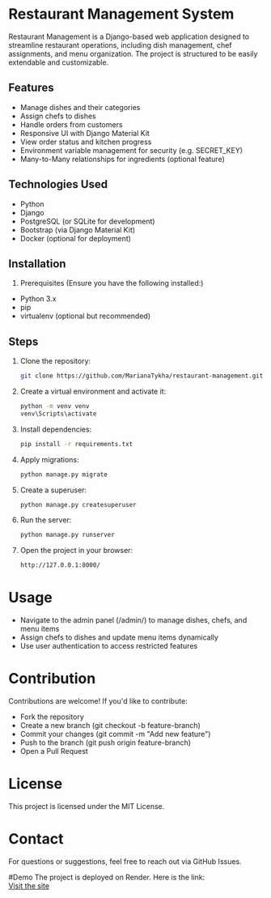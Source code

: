 # Restaurant Management System

Restaurant Management is a Django-based web application designed to streamline
restaurant operations, including dish management, chef assignments,  and menu organization.
The project is structured to be easily extendable and customizable.

## Features

- Manage dishes and their categories
- Assign chefs to dishes
- Handle orders from customers
- Responsive UI with Django Material Kit
- View order status and kitchen progress
- Environment variable management for security (e.g. SECRET_KEY)
- Many-to-Many relationships for ingredients (optional feature)

## Technologies Used
- Python
- Django
- PostgreSQL (or SQLite for development)
- Bootstrap (via Django Material Kit)
- Docker (optional for deployment)

## Installation

1. Prerequisites (Ensure you have the following installed:)
- Python 3.x
- pip
- virtualenv (optional but recommended)

## Steps

1. Clone the repository:
   ```bash
   git clone https://github.com/MarianaTykha/restaurant-management.git cd restaurant-management
   
2. Create a virtual environment and activate it:
   ```bash
   python -m venv venv
   venv\Scripts\activate

3. Install dependencies:
    ```bash
   pip install -r requirements.txt
   
4. Apply migrations:
    ```bash
   python manage.py migrate

5. Create a superuser:
    ```bash
   python manage.py createsuperuser

6. Run the server:
    ```bash
   python manage.py runserver
   
7. Open the project in your browser:
    ```bash
   http://127.0.0.1:8000/
   
# Usage

- Navigate to the admin panel (/admin/) to manage dishes, chefs, and menu items
- Assign chefs to dishes and update menu items dynamically
- Use user authentication to access restricted features

# Contribution

Contributions are welcome! If you'd like to contribute:
- Fork the repository
- Create a new branch (git checkout -b feature-branch)
- Commit your changes (git commit -m "Add new feature")
- Push to the branch (git push origin feature-branch)
- Open a Pull Request

# License

This project is licensed under the MIT License.

# Contact
For questions or suggestions, feel free to reach out via GitHub Issues.

#Demo
The project is deployed on Render. Here is the link:  
[Visit the site](https://restaurant-management-6xwi.onrender.com)
